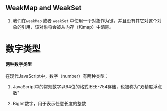 ## WeakMap and WeakSet

1. 我们在`weakMap` 或者 `weakSet` 中使用一个对象作为键，并且没有其它对这个对象的引用，该对象将会被从内存（和map）中清除。
   
   





# 数字类型

#### 两种数字类型

在现代JavaScript中，数字（number）有两种类型：

1. JavaScript中的常规数字以64位的格式IEEE-754存储，也被称为"双精度浮点数"

2. BigInt数字，用于表示任意长度的整数


